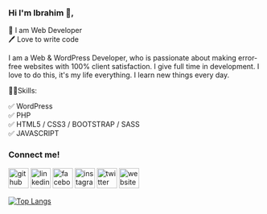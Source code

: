 ### Hi I'm Ibrahim 👋,

   <p>👑 I am Web Developer
      <br>
      🖊️ Love to write code
   </p> 
   


<p>I am a Web & WordPress Developer, who is passionate about making error-free websites with 100% client satisfaction. I give full time in development. I love to do this, it's my life everything. I learn new things every day.</p>

👨‍💻Skills:
<p>
   ✅ WordPress
   <br>
   ✅ PHP
   <br>
   ✅ HTML5 / CSS3 / BOOTSTRAP / SASS
   <br>
   ✅ JAVASCRIPT
</p>

<h3>Connect me!</h3>

[<img src='https://cdn.jsdelivr.net/npm/simple-icons@3.0.1/icons/github.svg' alt='github' height='40'>](https://github.com/ibrahimcoder0)  [<img src='https://cdn.jsdelivr.net/npm/simple-icons@3.0.1/icons/linkedin.svg' alt='linkedin' height='40'>](https://www.linkedin.com/in/ibrahimcoder/)  [<img src='https://cdn.jsdelivr.net/npm/simple-icons@3.0.1/icons/facebook.svg' alt='facebook' height='40'>](https://www.facebook.com/ibrahimcoder0)  [<img src='https://cdn.jsdelivr.net/npm/simple-icons@3.0.1/icons/instagram.svg' alt='instagram' height='40'>](https://www.instagram.com/ibrahim_coder/)  [<img src='https://cdn.jsdelivr.net/npm/simple-icons@3.0.1/icons/twitter.svg' alt='twitter' height='40'>](https://twitter.com/ibrahim_coder)  [<img src='https://cdn.jsdelivr.net/npm/simple-icons@3.0.1/icons/icloud.svg' alt='website' height='40'>](http://www.ibrahimcoder.me/)  




[![Top Langs](https://github-readme-stats.vercel.app/api/top-langs/?username=ibrahimcoder0)](https://github.com/anuraghazra/github-readme-stats)
